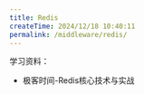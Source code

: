 ```yaml
---
title: Redis
createTime: 2024/12/18 10:40:11
permalink: /middleware/redis/
---
```



学习资料：
- 极客时间-Redis核心技术与实战